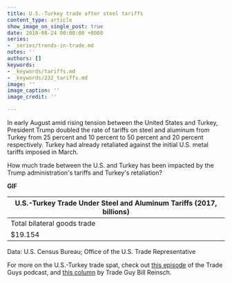 ```yaml
---
title: U.S.-Turkey trade after steel tariffs
content_type: article
show_image_on_single_post: true
date: 2018-08-24 00:00:00 +0000
series:
- _series/trends-in-trade.md
notes: ''
authors: []
keywords:
- _keywords/tariffs.md
- _keywords/232_tariffs.md
image: ''
image_caption: ''
image_credit: ''

---
```

In early August amid rising tension between the United States and Turkey, President Trump doubled the rate of tariffs on steel and aluminum from Turkey from 25 percent and 10 percent to 50 percent and 20 percent respectively. Turkey had already retaliated against the initial U.S. metal tariffs imposed in March.

How much trade between the U.S. and Turkey has been impacted by the Trump administration's tariffs and Turkey's retaliation?

**GIF**

| U.S.-Turkey Trade Under Steel and Aluminum Tariffs (2017, billions) |
| --- |
| Total bilateral goods trade | U.S. exports to Turkey | U.S. imports from Turkey | U.S. steel imports from Turkey subject to tariffs | Turkish Retaliatory Tariffs | Percent of bilateral trade subject to tariffs |
| $19.154 | $9.741 | $9.413 | $1.192 | $1.8 | 15.6% |

Data: U.S. Census Bureau; Office of the U.S. Trade Representative

For more on the U.S.-Turkey trade spat, check out [this episode](https://csis-trade-guys.netlify.com/podcast/talking-turkey-and-the-economy/) of the Trade Guys podcast, and [this column](https://csis-trade-guys.netlify.com/trade-explained/talking-turkey-and-taking-stock/) by Trade Guy Bill Reinsch.